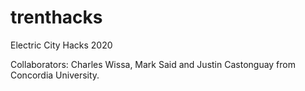 # trenthacks

Electric City Hacks 2020

Collaborators: Charles Wissa, Mark Said and Justin Castonguay from Concordia University.


